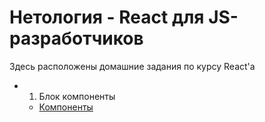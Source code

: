 # Нетология - React для JS-разработчиков

Здесь расположены домашние задания по курсу React'a

- 1. Блок компоненты
  - [Компоненты](./React-01)

